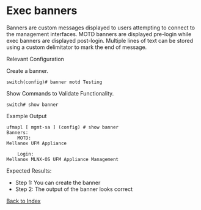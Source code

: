 # Exec banners

Banners are custom messages displayed to users attempting to connect to the management interfaces. MOTD banners are displayed pre-login while exec banners are displayed post-login. Multiple lines of text can be stored using a custom delimitator to mark the end of message. 

Relevant Configuration 

Create a banner.

```
switch(config)# banner motd Testing
```

Show Commands to Validate Functionality. 

```
switch# show banner
```

Example Output 

```
ufmapl [ mgmt-sa ] (config) # show banner
Banners:
    MOTD:
Mellanox UFM Appliance
 
    Login:
Mellanox MLNX-OS UFM Appliance Management
```

Expected Results: 

* Step 1: You can create the banner
* Step 2: The output of the banner looks correct 

[Back to Index](#index)
